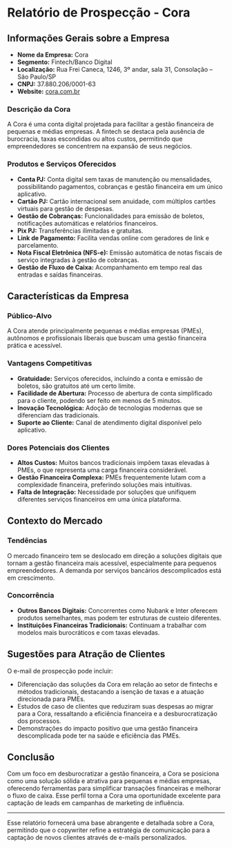 # Relatório de Prospecção - Cora

## Informações Gerais sobre a Empresa
- **Nome da Empresa:** Cora  
- **Segmento:** Fintech/Banco Digital  
- **Localização:** Rua Frei Caneca, 1246, 3º andar, sala 31, Consolação – São Paulo/SP  
- **CNPJ:** 37.880.206/0001-63  
- **Website:** [cora.com.br](http://www.cora.com.br)

### Descrição da Cora
A Cora é uma conta digital projetada para facilitar a gestão financeira de pequenas e médias empresas. A fintech se destaca pela ausência de burocracia, taxas escondidas ou altos custos, permitindo que empreendedores se concentrem na expansão de seus negócios.

### Produtos e Serviços Oferecidos
- **Conta PJ:** Conta digital sem taxas de manutenção ou mensalidades, possibilitando pagamentos, cobranças e gestão financeira em um único aplicativo.
- **Cartão PJ:** Cartão internacional sem anuidade, com múltiplos cartões virtuais para gestão de despesas.
- **Gestão de Cobranças:** Funcionalidades para emissão de boletos, notificações automáticas e relatórios financeiros.
- **Pix PJ:** Transferências ilimitadas e gratuitas.
- **Link de Pagamento:** Facilita vendas online com geradores de link e parcelamento.
- **Nota Fiscal Eletrônica (NFS-e):** Emissão automática de notas fiscais de serviço integradas à gestão de cobranças.
- **Gestão de Fluxo de Caixa:** Acompanhamento em tempo real das entradas e saídas financeiras.

## Características da Empresa
### Público-Alvo
A Cora atende principalmente pequenas e médias empresas (PMEs), autônomos e profissionais liberais que buscam uma gestão financeira prática e acessível.

### Vantagens Competitivas
- **Gratuidade:** Serviços oferecidos, incluindo a conta e emissão de boletos, são gratuitos até um certo limite.
- **Facilidade de Abertura:** Processo de abertura de conta simplificado para o cliente, podendo ser feito em menos de 5 minutos.
- **Inovação Tecnológica:** Adoção de tecnologias modernas que se diferenciam das tradicionais.
- **Suporte ao Cliente:** Canal de atendimento digital disponível pelo aplicativo.

### Dores Potenciais dos Clientes
- **Altos Custos:** Muitos bancos tradicionais impõem taxas elevadas à PMEs, o que representa uma carga financeira considerável.
- **Gestão Financeira Complexa:** PMEs frequentemente lutam com a complexidade financeira, preferindo soluções mais intuitivas.
- **Falta de Integração:** Necessidade por soluções que unifiquem diferentes serviços financeiros em uma única plataforma.

## Contexto do Mercado
### Tendências
O mercado financeiro tem se deslocado em direção a soluções digitais que tornam a gestão financeira mais acessível, especialmente para pequenos empreendedores. A demanda por serviços bancários descomplicados está em crescimento.

### Concorrência
- **Outros Bancos Digitais:** Concorrentes como Nubank e Inter oferecem produtos semelhantes, mas podem ter estruturas de custeio diferentes. 
- **Instituições Financeiras Tradicionais:** Continuam a trabalhar com modelos mais burocráticos e com taxas elevadas.

## Sugestões para Atração de Clientes
O e-mail de prospecção pode incluir:
- Diferenciação das soluções da Cora em relação ao setor de fintechs e métodos tradicionais, destacando a isenção de taxas e a atuação direcionada para PMEs.
- Estudos de caso de clientes que reduziram suas despesas ao migrar para a Cora, ressaltando a eficiência financeira e a desburocratização dos processos.
- Demonstrações do impacto positivo que uma gestão financeira descomplicada pode ter na saúde e eficiência das PMEs.

## Conclusão
Com um foco em desburocratizar a gestão financeira, a Cora se posiciona como uma solução sólida e atrativa para pequenas e médias empresas, oferecendo ferramentas para simplificar transações financeiras e melhorar o fluxo de caixa. Esse perfil torna a Cora uma oportunidade excelente para captação de leads em campanhas de marketing de influência. 

---

Esse relatório fornecerá uma base abrangente e detalhada sobre a Cora, permitindo que o copywriter refine a estratégia de comunicação para a captação de novos clientes através de e-mails personalizados.